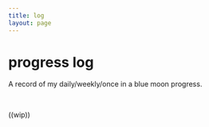```yaml
---
title: log
layout: page
---
```


<h1>progress log</h1>
<p class="desc">A record of my daily/weekly/once in a blue moon progress.</p>

<br>

((wip))

<!-- {% for post in site.posts %}
{% capture current_year %}{{ post.date | date: "%Y" }}{% endcapture %}
{% if current_year != previous_year %}
{% unless forloop.first %}

</ul>
<hr>
{% endunless %}
<h3>{{ current_year }}</h3>

{% assign previous_year = current_year %}
{% endif %}

<a class="post-link" href="{{ post.url }}">{{ post.title }}</a> ・ <span style="font-size:0.85em">{{ post.desc }}</span>

{% if forloop.last %}

{% endif %}
{% endfor %} -->
